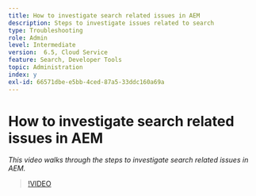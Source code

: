 ```yaml
---
title: How to investigate search related issues in AEM
description: Steps to investigate issues related to search
type: Troubleshooting
role: Admin
level: Intermediate
version:  6.5, Cloud Service
feature: Search, Developer Tools
topic: Administration
index: y
exl-id: 66571dbe-e5bb-4ced-87a5-33ddc160a69a
---
```

# How to investigate search related issues in AEM

*This video walks through the steps to investigate search related issues in AEM.*

>[!VIDEO](https://video.tv.adobe.com/v/335467?quality=12&learn=on)
